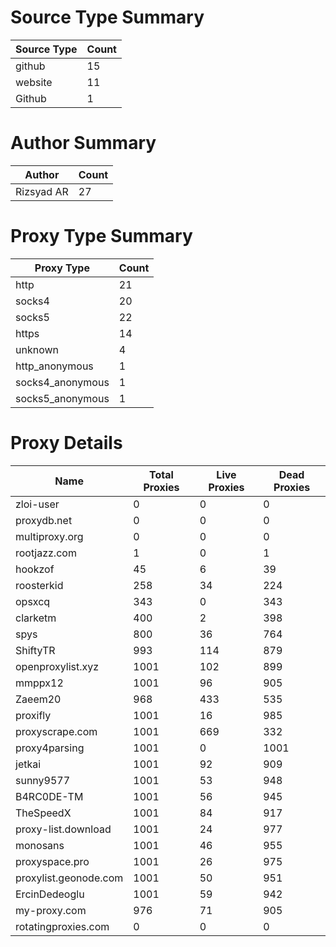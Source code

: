 # Source Type Summary

| Source Type | Count |
|-------------|-------|
| github | 15 |
| website | 11 |
| Github | 1 |


# Author Summary

| Author | Count |
|--------|-------|
| Rizsyad AR | 27 |


# Proxy Type Summary

| Proxy Type | Count |
|------------|-------|
| http | 21 |
| socks4 | 20 |
| socks5 | 22 |
| https | 14 |
| unknown | 4 |
| http_anonymous | 1 |
| socks4_anonymous | 1 |
| socks5_anonymous | 1 |


# Proxy Details

| Name | Total Proxies | Live Proxies | Dead Proxies |
|------|---------------|--------------|---------------|
| zloi-user | 0 | 0 | 0 |
| proxydb.net | 0 | 0 | 0 |
| multiproxy.org | 0 | 0 | 0 |
| rootjazz.com | 1 | 0 | 1 |
| hookzof | 45 | 6 | 39 |
| roosterkid | 258 | 34 | 224 |
| opsxcq | 343 | 0 | 343 |
| clarketm | 400 | 2 | 398 |
| spys | 800 | 36 | 764 |
| ShiftyTR | 993 | 114 | 879 |
| openproxylist.xyz | 1001 | 102 | 899 |
| mmppx12 | 1001 | 96 | 905 |
| Zaeem20 | 968 | 433 | 535 |
| proxifly | 1001 | 16 | 985 |
| proxyscrape.com | 1001 | 669 | 332 |
| proxy4parsing | 1001 | 0 | 1001 |
| jetkai | 1001 | 92 | 909 |
| sunny9577 | 1001 | 53 | 948 |
| B4RC0DE-TM | 1001 | 56 | 945 |
| TheSpeedX | 1001 | 84 | 917 |
| proxy-list.download | 1001 | 24 | 977 |
| monosans | 1001 | 46 | 955 |
| proxyspace.pro | 1001 | 26 | 975 |
| proxylist.geonode.com | 1001 | 50 | 951 |
| ErcinDedeoglu | 1001 | 59 | 942 |
| my-proxy.com | 976 | 71 | 905 |
| rotatingproxies.com | 0 | 0 | 0 |
